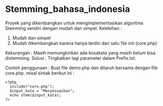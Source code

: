 # Stemming_bahasa_indonesia
Proyek yang dikembangkan untuk mengimplementasikan algoritma Stemming sendiri dengan mudah dan simpel. 
Kelebihan : 
1. Mudah dan simpel 
2. Mudah dikembangkan karena hanya terdiri dari satu file inti (core.php)

Kekurangan : 
Masih memungkinkan ada kosakata yang masih belum bisa distemming. 
Solusi : Tingkatkan lagi parameter dalam Prefix.txt.

Contoh penggunaan : 
Buat file demo.php dan ditaruh bersama dengan file core.php. misal  sintak berikut ini : 
```
<?php 
  include("core.php");
  $input_kata = "Menyesuaikan";
  echo stem($input_kata); 
?>



